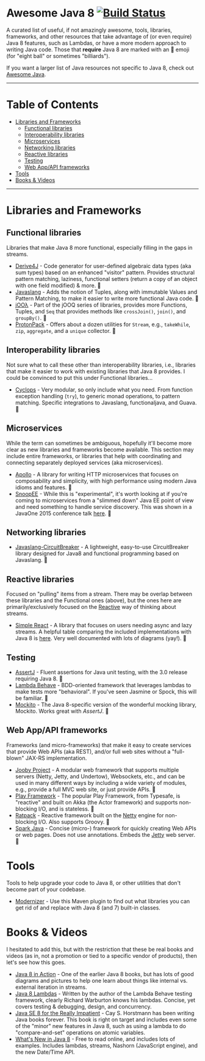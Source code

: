 ﻿# Awesome Java 8  [![Build Status](https://travis-ci.org/tedyoung/awesome-java8.svg?branch=master)](https://travis-ci.org/tedyoung/awesome-java8)

A curated list of useful, if not amazingly awesome, tools, libraries, frameworks, and other resources that take advantage of (or even require) Java 8 features, such as Lambdas, or have a more modern approach to writing Java code. Those that **require** Java 8 are marked with an :8ball: emoji (for "eight ball" or sometimes "billiards").

If you want a larger list of Java resources not specific to Java 8, check out [Awesome Java](https://github.com/akullpp/awesome-java).

----

# Table of Contents

- [Libraries and Frameworks](#libraries-and-frameworks)
    - [Functional libraries](#functional-libraries)
    - [Interoperability libraries](#interoperability-libraries)
    - [Microservices](#microservices)
    - [Networking libraries](#networking-libraries)
    - [Reactive libraries](#reactive-libraries)
    - [Testing](#testing)
    - [Web App/API frameworks](#web-appapi-frameworks)
- [Tools](#tools)
- [Books & Videos](#books--videos)


----

# Libraries and Frameworks

## Functional libraries

Libraries that make Java 8 more functional, especially filling in the gaps in streams.

* [Derive4J](https://github.com/derive4j/derive4j) - Code generator for user-defined algebraic data types (aka sum types) based on an enhanced "visitor" pattern. Provides structural pattern matching, laziness, functional setters (return a copy of an object with one field modified) & more. :8ball:
* [Javaslang](http://javaslang.com/) - Adds the notion of Tuples, along with immutable Values and Pattern Matching, to make it easier to write more functional Java code. :8ball:
* [jOOλ](https://github.com/jOOQ/jOOL) - Part of the jOOQ series of libraries, provides more Functions, Tuples, and `Seq` that provides methods like `crossJoin()`, `join()`, and `groupBy()`. :8ball:
* [ProtonPack](https://github.com/poetix/protonpack) - Offers about a dozen utilities for `Stream`, e.g., `takeWhile`, `zip`, `aggregate`, and a `unique` collector. :8ball: 

## Interoperability libraries

Not sure what to call these other than interoperability libraries, i.e., libraries that make it easier to work with existing libraries that Java 8 provides. I could be convinced to put this under Functional libraries...

* [Cyclops](https://github.com/aol/cyclops) - Very modular, so only include what you need. From function exception handling (`try`), to generic monad operations, to pattern matching. Specific integrations to Javaslang, functionaljava, and Guava. :8ball:

## Microservices

While the term can sometimes be ambiguous, hopefully it'll become more clear as new libraries and frameworks become available. This section may include entire frameworks, or libraries that help with coordinating and connecting separately deployed services (aka microservices).

* [Apollo](http://spotify.github.io/apollo/) - A library for writing HTTP microservices that focuses on composability and simplicity, with high performance using modern Java idioms and features. :8ball:
* [SnoopEE](https://github.com/ivargrimstad/snoop) - While this is "experimental", it's worth looking at if you're coming to microservices from a "slimmed down" Java EE point of view and need something to handle service discovery. This was shown in a JavaOne 2015 conference talk [here](https://www.youtube.com/watch?v=REuBLPTeFDg). :8ball:

## Networking libraries

* [Javaslang-CircuitBreaker](https://github.com/javaslang/javaslang-circuitbreaker) - A lightweight, easy-to-use CircuitBreaker library designed for Java8 and functional programming based on Javaslang. :8ball:

## Reactive libraries

Focused on "pulling" items from a stream. There may be overlap between these libraries and the Functional ones (above), but the ones here are primarily/exclusively focused on the [Reactive](http://www.reactive-streams.org/) way of thinking about streams.

* [Simple React](https://github.com/aol/simple-react) - A library that focuses on users needing async and lazy streams. A helpful table comparing the included implementations with Java 8 is [here](https://github.com/aol/simple-react#stream-type-overview). Very well documented with lots of diagrams (yay!). :8ball:

## Testing

* [AssertJ](http://joel-costigliola.github.io/assertj/index.html) - Fluent assertions for Java unit testing, with the 3.0 release requiring Java 8. :8ball:
* [Lambda Behave](http://richardwarburton.github.io/lambda-behave/) - BDD-oriented framework that leverages lambdas to make tests more "behavioral". If you've seen Jasmine or Spock, this will be familiar. :8ball:
* [Mockito](https://github.com/szpak/mockito-java8) - The Java 8-specific version of the wonderful mocking library, Mockito. Works great with *AssertJ*. :8ball:

## Web App/API frameworks

Frameworks (and micro-frameworks) that make it easy to create services that provide Web APIs (aka REST), and/or full web sites without a "full-blown" JAX-RS implementation.

* [Jooby Project](https://github.com/jooby-project/jooby) - A modular web framework that supports multiple servers (Netty, Jetty, and Undertow), Websockets, etc., and can be used in many different ways by including a wide variety of modules, e.g., provide a full MVC web site, or just provide APIs. :8ball: 
* [Play Framework](https://www.playframework.com/documentation/2.4.x/Installing) - The popular Play Framework, from Typesafe, is "reactive" and built on Akka (the Actor framework) and supports non-blocking I/O, and is stateless. :8ball:
* [Ratpack](https://ratpack.io) - Reactive framework built on the [Netty](http://netty.io/) engine for non-blocking I/O. Also supports Groovy. :8ball:
* [Spark Java](http://sparkjava.com/) - Concise  (micro-) framework for quickly creating Web APIs or web pages. Does not use annotations. Embeds the [Jetty](http://www.eclipse.org/jetty/) web server. :8ball:


# Tools

Tools to help upgrade your code to Java 8, or other utilities that don't become part of your codebase.

* [Modernizer](https://github.com/andrewgaul/modernizer-maven-plugin) - Use this Maven plugin to find out what libraries you can get rid of and replace with Java 8 (and 7) built-in classes.


# Books & Videos

I hesitated to add this, but with the restriction that these be real books and videos (as in, not a promotion or tied to a specific vendor of products), then let's see how this goes.

* [Java 8 in Action](https://www.manning.com/books/java-8-in-action) - One of the earlier Java 8 books, but has lots of good diagrams and pictures to help one learn about things like internal vs. external iteration in streams.
* [Java 8 Lambdas](http://shop.oreilly.com/product/0636920030713.do) - Written by the author of the Lambda Behave testing framework, clearly Richard Warburton knows his lambdas. Concise, yet covers testing & debugging, design, and concurrency.
* [Java SE 8 for the Really Impatient](http://www.informit.com/store/java-se8-for-the-really-impatient-a-short-course-on-9780321927767) - Cay S. Horstmann has been writing Java books forever. This book is right on target and includes even some of the "minor" new features in Java 8, such as using a lambda to do "compare-and-set" operations on atomic variables.
* [What's New in Java 8](https://leanpub.com/whatsnewinjava8) - Free to read online, and includes lots of examples. Includes lambdas, streams, Nashorn (JavaScript engine), and the new Date/Time API.
